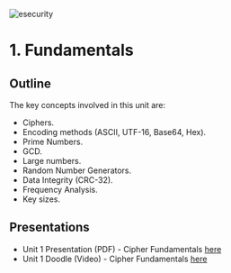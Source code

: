 ![esecurity](https://raw.githubusercontent.com/billbuchanan/appliedcrypto/main/z_associated/esecurity_graphics.png)

# 1. Fundamentals

## Outline
The key concepts involved in this unit are:

* Ciphers.
* Encoding methods (ASCII, UTF-16, Base64, Hex).
* Prime Numbers.
* GCD.
* Large numbers.
* Random Number Generators.
* Data Integrity (CRC-32).
* Frequency Analysis.
* Key sizes.

## Presentations


* Unit 1 Presentation (PDF) - Cipher Fundamentals [here](https://github.com/billbuchanan/appliedcrypto/blob/master/unit01_cipher_fundamentals/lecture/chapter01_ciphers_fundamentals.pdf)
* Unit 1 Doodle (Video) - Cipher Fundamentals [here](https://youtu.be/_sgU_d9tUcE)


